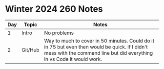 # Winter 2024 260 Notes

| Day | Topic   | Notes                                                                                                                                                                   |
| --- | ------- | ----------------------------------------------------------------------------------------------------------------------------------------------------------------------- |
| 1   | Intro   | No problems                                                                                                                                                             |
| 2   | Git/Hub | Way to much to cover in 50 minutes. Could do it in 75 but even then would be quick. If I didn't mess with the command line but did everything in vs Code it would work. |

